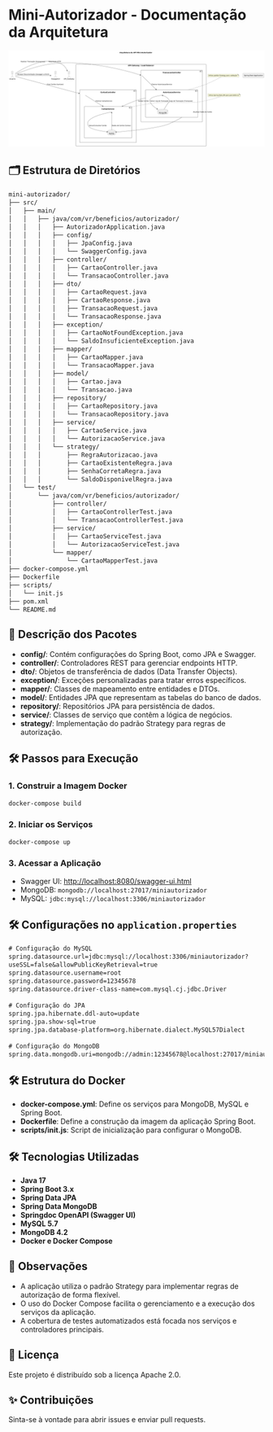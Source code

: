 
# Mini-Autorizador - Documentação da Arquitetura

![Diagrama da Arquitetura](docs/arquitetura.png)

## 🗂️ Estrutura de Diretórios

```plaintext
mini-autorizador/
├── src/
│   ├── main/
│   │   ├── java/com/vr/beneficios/autorizador/
│   │   │   ├── AutorizadorApplication.java
│   │   │   ├── config/
│   │   │   │   ├── JpaConfig.java
│   │   │   │   └── SwaggerConfig.java
│   │   │   ├── controller/
│   │   │   │   ├── CartaoController.java
│   │   │   │   └── TransacaoController.java
│   │   │   ├── dto/
│   │   │   │   ├── CartaoRequest.java
│   │   │   │   ├── CartaoResponse.java
│   │   │   │   ├── TransacaoRequest.java
│   │   │   │   └── TransacaoResponse.java
│   │   │   ├── exception/
│   │   │   │   ├── CartaoNotFoundException.java
│   │   │   │   └── SaldoInsuficienteException.java
│   │   │   ├── mapper/
│   │   │   │   ├── CartaoMapper.java
│   │   │   │   └── TransacaoMapper.java
│   │   │   ├── model/
│   │   │   │   ├── Cartao.java
│   │   │   │   └── Transacao.java
│   │   │   ├── repository/
│   │   │   │   ├── CartaoRepository.java
│   │   │   │   └── TransacaoRepository.java
│   │   │   ├── service/
│   │   │   │   ├── CartaoService.java
│   │   │   │   └── AutorizacaoService.java
│   │   │   └── strategy/
│   │   │       ├── RegraAutorizacao.java
│   │   │       ├── CartaoExistenteRegra.java
│   │   │       ├── SenhaCorretaRegra.java
│   │   │       └── SaldoDisponivelRegra.java
│   └── test/
│       └── java/com/vr/beneficios/autorizador/
│           ├── controller/
│           │   ├── CartaoControllerTest.java
│           │   └── TransacaoControllerTest.java
│           ├── service/
│           │   ├── CartaoServiceTest.java
│           │   └── AutorizacaoServiceTest.java
│           └── mapper/
│               └── CartaoMapperTest.java
├── docker-compose.yml
├── Dockerfile
├── scripts/
│   └── init.js
├── pom.xml
└── README.md
```

## 📝 Descrição dos Pacotes

- **config/**: Contém configurações do Spring Boot, como JPA e Swagger.
- **controller/**: Controladores REST para gerenciar endpoints HTTP.
- **dto/**: Objetos de transferência de dados (Data Transfer Objects).
- **exception/**: Exceções personalizadas para tratar erros específicos.
- **mapper/**: Classes de mapeamento entre entidades e DTOs.
- **model/**: Entidades JPA que representam as tabelas do banco de dados.
- **repository/**: Repositórios JPA para persistência de dados.
- **service/**: Classes de serviço que contêm a lógica de negócios.
- **strategy/**: Implementação do padrão Strategy para regras de autorização.

## 🛠️ Passos para Execução

### 1. Construir a Imagem Docker

```bash
docker-compose build
```

### 2. Iniciar os Serviços

```bash
docker-compose up
```

### 3. Acessar a Aplicação

- Swagger UI: [http://localhost:8080/swagger-ui.html](http://localhost:8080/swagger-ui.html)
- MongoDB: `mongodb://localhost:27017/miniautorizador`
- MySQL: `jdbc:mysql://localhost:3306/miniautorizador`

## 🛠️ Configurações no `application.properties`

```properties
# Configuração do MySQL
spring.datasource.url=jdbc:mysql://localhost:3306/miniautorizador?useSSL=false&allowPublicKeyRetrieval=true
spring.datasource.username=root
spring.datasource.password=12345678
spring.datasource.driver-class-name=com.mysql.cj.jdbc.Driver

# Configuração do JPA
spring.jpa.hibernate.ddl-auto=update
spring.jpa.show-sql=true
spring.jpa.database-platform=org.hibernate.dialect.MySQL57Dialect

# Configuração do MongoDB
spring.data.mongodb.uri=mongodb://admin:12345678@localhost:27017/miniautorizador
```

## 🛠️ Estrutura do Docker

- **docker-compose.yml**: Define os serviços para MongoDB, MySQL e Spring Boot.
- **Dockerfile**: Define a construção da imagem da aplicação Spring Boot.
- **scripts/init.js**: Script de inicialização para configurar o MongoDB.

## 🛠️ Tecnologias Utilizadas

- **Java 17**
- **Spring Boot 3.x**
- **Spring Data JPA**
- **Spring Data MongoDB**
- **Springdoc OpenAPI (Swagger UI)**
- **MySQL 5.7**
- **MongoDB 4.2**
- **Docker e Docker Compose**

## 📝 Observações

- A aplicação utiliza o padrão Strategy para implementar regras de autorização de forma flexível.
- O uso do Docker Compose facilita o gerenciamento e a execução dos serviços da aplicação.
- A cobertura de testes automatizados está focada nos serviços e controladores principais.

## 📄 Licença

Este projeto é distribuído sob a licença Apache 2.0.

## ✨ Contribuições

Sinta-se à vontade para abrir issues e enviar pull requests.
